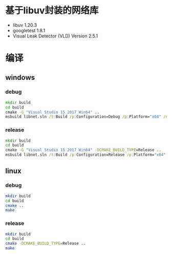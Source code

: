 # 基于libuv封装的网络库
* libuv 1.20.3
* googletest 1.8.1
* Visual Leak Detector (VLD) Version 2.5.1

# 编译
## windows
### debug
```cmd
mkdir build
cd build
cmake -G "Visual Studio 15 2017 Win64" ..
msbuild libnet.sln /t:Build /p:Configuration=Debug /p:Platform="x64" /nologo
```
### release
```cmd
mkdir build
cd build
cmake -G "Visual Studio 15 2017 Win64" -DCMAKE_BUILD_TYPE=Release ..
msbuild libnet.sln /t:Build /p:Configuration=Release /p:Platform="x64" /nologo
```

## linux
### debug
```bash
mkdir build
cd build
cmake ..
make
```
### release
```bash
mkdir build
cd build
cmake -DCMAKE_BUILD_TYPE=Release ..
make
```
